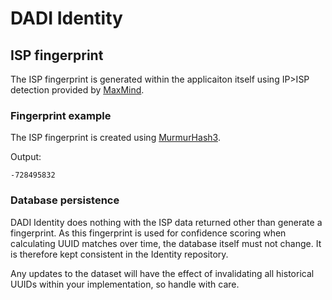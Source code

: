 # DADI Identity

## ISP fingerprint

The ISP fingerprint is generated within the applicaiton itself using IP>ISP detection provided by [MaxMind](https://www.maxmind.com).

### Fingerprint example

The ISP fingerprint is created using [MurmurHash3](https://en.wikipedia.org/wiki/MurmurHash).

Output:

	-728495832

### Database persistence

DADI Identity does nothing with the ISP data returned other than generate a fingerprint. As this fingerprint is used for confidence scoring when calculating UUID matches over time, the database itself must not change. It is therefore kept consistent in the Identity repository.

Any updates to the dataset will have the effect of invalidating all historical UUIDs within your implementation, so handle with care.
